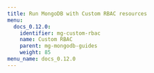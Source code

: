 ```yaml
---
title: Run MongoDB with Custom RBAC resources
menu:
  docs_0.12.0:
    identifier: mg-custom-rbac
    name: Custom RBAC
    parent: mg-mongodb-guides
    weight: 85
menu_name: docs_0.12.0
---
```

